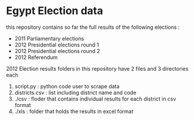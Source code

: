 # Egypt Election data 
this repository contains so far the full results of the following elections :

* 2011 Parliamentary elections 
* 2012 Presidential elections round 1 
* 2012 Presidential elections round 2
* 2012 Referendum 


2012 Election results  folders in this repository have 2 files and 3 directories each 

1. script.py : python code user to scrape data 
2. districts.csv : list including district name and code 
3. ./csv : floder that contains individual results for each district in csv format
4. ./xls : folder that holds the results in excel format 


